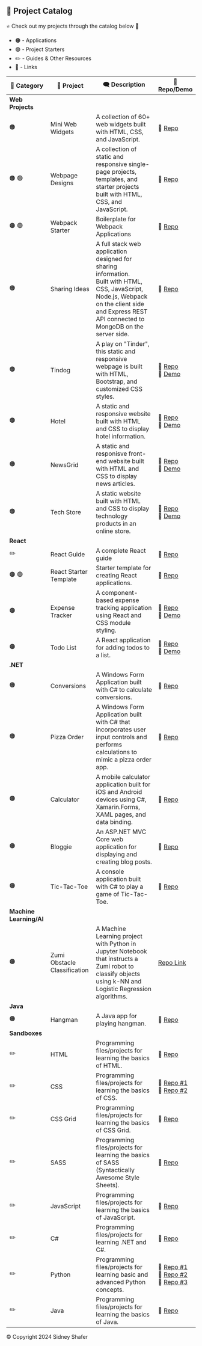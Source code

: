 ## :pushpin: Project Catalog

:star: Check out my projects through the catalog below :raised_hands:

* :orange_circle: - Applications
* :green_circle: - Project Starters
* :pencil2: - Guides & Other Resources
* :link: - Links

| :sparkler: Category | :rocket: Project | :left_speech_bubble: Description | :link: Repo/Demo |
| -------|---------|-------------|------|
| **Web Projects** |
| :orange_circle: | Mini Web Widgets | A collection of 60+ web widgets built with HTML, CSS, and JavaScript. | :link: [Repo](https://github.com/sidneyshafer/mini-web-projects) |
| :orange_circle: :green_circle: | Webpage Designs | A collection of static and responsive single-page projects, templates, and starter projects built with HTML, CSS, and JavaScript. | :link: [Repo](https://github.com/sidneyshafer/webpage-projects) |
| :orange_circle: :green_circle: | Webpack Starter | Boilerplate for Webpack Applications | :link: [Repo](https://github.com/sidneyshafer/webpack-starter) |
| :orange_circle: | Sharing Ideas | A full stack web application designed for sharing information. <br>Built with HTML, CSS, JavaScript, Node.js, Webpack on the client side and Express REST API connected to MongoDB on the server side. | :link: [Repo](https://github.com/sidneyshafer/sharing-ideas-app) |
| :orange_circle: | Tindog | A play on "Tinder", this static and responsive webpage is built with HTML, Bootstrap, and customized CSS styles. | :link: [Repo](https://github.com/sidneyshafer/tindog)<br>:link: [Demo](https://sidneyshafer.github.io/tindog/) |
| :orange_circle: | Hotel | A static and responsive website built with HTML and CSS to display hotel information. | :link: [Repo](https://github.com/sidneyshafer/hotel-website)<br>:link: [Demo](https://sidneyshafer.github.io/hotel-website/) |
| :orange_circle: | NewsGrid | A static and responisve front-end website built with HTML and CSS to display news articles. | :link: [Repo](https://github.com/sidneyshafer/newsgrid-website)<br>:link: [Demo](https://sidneyshafer.github.io/newsgrid-website/) |
| :orange_circle: | Tech Store | A static website built with HTML and CSS to display technology products in an online store. | :link: [Repo](https://github.com/sidneyshafer/newsgrid-website)<br>:link: [Demo](https://sidneyshafer.github.io/tech-store/) |
| **React** |
| :pencil2: | React Guide | A complete React guide | :link: [Repo](https://github.com/sidneyshafer/complete-react-guide) |
| :orange_circle: :green_circle: | React Starter Template | Starter template for creating React applications. | :link: [Repo](https://github.com/sidneyshafer/react-starter-template) |
| :orange_circle: | Expense Tracker | A component-based expense tracking application using React and CSS module styling. | :link: [Repo](https://github.com/sidneyshafer/expense-tracker)<br>:link: [Demo](https://cosmic-chebakia-644d50.netlify.app/) |
| :orange_circle: | Todo List | A React application for adding todos to a list. | :link: [Repo](https://github.com/sidneyshafer/todo-list)<br>:link: [Demo](https://funny-paletas-5452e6.netlify.app/) |
| **.NET** |
| :orange_circle: | Conversions | A Windows Form Application built with C# to calculate conversions. | :link: [Repo](https://github.com/sidneyshafer/conversions) |
| :orange_circle: | Pizza Order | A Windows Form Application built with C# that incorporates user input controls and performs calculations to mimic a pizza order app. | :link: [Repo](https://github.com/sidneyshafer/pizza-order-app) |
| :orange_circle: | Calculator | A mobile calculator application built for iOS and Android devices using C#, Xamarin.Forms, XAML pages, and data binding. | :link: [Repo](https://github.com/sidneyshafer/calculator) |
| :orange_circle: | Bloggie | An ASP.NET MVC Core web application for displaying and creating blog posts. | :link: [Repo](https://github.com/sidneyshafer/Bloggie) |
| :orange_circle: | Tic-Tac-Toe | A console application built with C# to play a game of Tic-Tac-Toe. | :link: [Repo](https://github.com/sidneyshafer/tic-tac-toe) |
| **Machine Learning/AI** |
| :orange_circle: | Zumi Obstacle Classification | A Machine Learning project with Python in Jupyter Notebook that instructs a Zumi robot to classify objects using k-NN and Logistic Regression algorithms. | [Repo Link](https://github.com/sidneyshafer/zumi-project) |
| **Java** |
| :orange_circle: | Hangman | A Java app for playing hangman. | :link: [Repo](https://github.com/sidneyshafer/hangman) |
| **Sandboxes** |
| :pencil2: | HTML | Programming files/projects for learning the basics of HTML. | :link: [Repo](https://github.com/sidneyshafer/html-sandbox) |
| :pencil2: | CSS | Programming files/projects for learning the basics of CSS. | :link: [Repo #1](https://github.com/sidneyshafer/css-sandbox)<br>:link: [Repo #2](https://github.com/sidneyshafer/css-sandbox) |
| :pencil2: | CSS Grid | Programming files/projects for learning the basics of CSS Grid. | :link: [Repo](https://github.com/sidneyshafer/grid-sandbox) |
| :pencil2: | SASS | Programming files/projects for learning the basics of SASS (Syntactically Awesome Style Sheets). | :link: [Repo](https://github.com/sidneyshafer/sass-sandbox) |
| :pencil2: | JavaScript | Programming files/projects for learning the basics of JavaScript. | :link: [Repo](https://github.com/sidneyshafer/javascript-sandbox) |
| :pencil2: | C# | Programming files/projects for learning .NET and C#. | :link: [Repo](https://github.com/sidneyshafer/c-sharp-sandbox) |
| :pencil2: | Python | Programming files/projects for learning basic and advanced Python concepts. | :link: [Repo #1](https://github.com/sidneyshafer/python-pro-bootcamp)<br>:link: [Repo #2](https://github.com/sidneyshafer/python-bootcamp)<br>:link: [Repo #3](https://github.com/sidneyshafer/python-fundamentals) |
| :pencil2: | Java | Programming files/projects for learning the basics of Java. | :link: [Repo](https://github.com/sidneyshafer/java-sandbox) |

:copyright: Copyright 2024 Sidney Shafer 